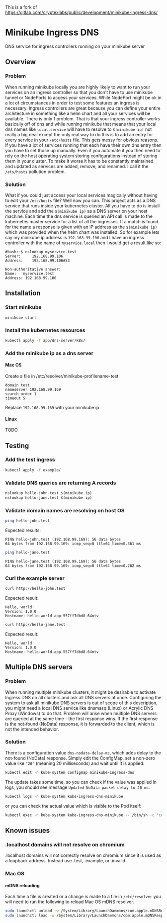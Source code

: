 This is a fork of https://gitlab.com/cryptexlabs/public/development/minikube-ingress-dns/

# Minikube Ingress DNS

DNS service for ingress controllers running on your minikube server

## Overview

### Problem
When running minikube locally you are highly likely to want to run your services on an ingress controller so that you don't have to use minikube tunnel or NodePorts to access your services. While NodePort might be ok in a lot of circumstances in order to test some features an ingress is necessary. Ingress controllers are great because you can define your entire architecture in something like a helm chart and all your services will be available. There is only 1 problem. That is that your ingress controller works basically off of dns and while running minikube that means that your local dns names like `local.service` will have to resolve to `$(minikube ip)` not really a big deal except the only real way to do this is to add an entry for every service in your `/etc/hosts` file. This gets messy for obvious reasons. If you have a lot of services running that each have their own dns entry then you have to set those up manually. Even if you automate it you then need to rely on the host operating system storing configurations instead of storing them in your cluster. To make it worse it has to be constantly maintained and updated as services are added, remove, and renamed. I call it the `/ets/hosts` pollution problem.

### Solution
What if you could just access your local services magically without having to edit your `/etc/hosts` file? Well now you can. This project acts as a DNS service that runs inside your kubernetes cluster. All you have to do is install the service and add the `$(minikube ip)` as a DNS server on your host machine. Each time the dns service is queried an API call is made to the kubernetes master service for a list of all the ingresses. If a match is found for the name a response is given with an IP address as the `$(minikube ip)` which was provided when the helm chart was installed. So for example lets say my minikube ip address is `192.168.99.106` and I have an ingress controller with the name of `myservice.local` then I would get a result like so: 

```text
#bash:~$ nslookup myservice.test
Server:		192.168.99.106
Address:	192.168.99.106#53

Non-authoritative answer:
Name:	myservice.test
Address: 192.168.99.106
```

## Installation

### Start minikube
```
minikube start
```

### Install the kubernetes resources
```bash
kubectl apply -f app/dns-server/k8s/
```

### Add the minikube ip as a dns server

#### Mac OS
Create a file in /etc/resolver/minikube-profilename-test
```
domain test
nameserver 192.168.99.169
search_order 1
timeout 5
```
Replace `192.168.99.169` with your minikube ip

#### Linux

TODO

## Testing

### Add the test ingress
```bash
kubectl apply -f example/
```

### Validate DNS queries are returning A records
```bash
nslookup hello-john.test $(minikube ip)
nslookup hello-jane.test $(minikube ip)
```

### Validate domain names are resolving on host OS
```bash
ping hello-john.test
```
Expected results:
```text
PING hello-john.test (192.168.99.169): 56 data bytes
64 bytes from 192.168.99.169: icmp_seq=0 ttl=64 time=0.361 ms
```
```bash
ping hello-jane.test
```
```text
PING hello-jane.test (192.168.99.169): 56 data bytes
64 bytes from 192.168.99.169: icmp_seq=0 ttl=64 time=0.262 ms
```

### Curl the example server
```bash
curl http://hello-john.test
```
Expected result:
```text
Hello, world!
Version: 1.0.0
Hostname: hello-world-app-557ff7dbd8-64mtv
```
```bash
curl http://hello-jane.test
```
Expected result:
```text
Hello, world!
Version: 1.0.0
Hostname: hello-world-app-557ff7dbd8-64mtv
```

## Multiple DNS servers

### Problem

When running multiple minikube clusters, it might be desirable to activate Ingress DNS on all clusters and ask all DNS servers at once. Configuring the system to ask all minikube DNS servers is out of scope of this description, you might need a local DNS service like dnsmasq (Linux) or Acrylic DNS Proxy (Windows) to do that. Problem will arise when multiple DNS servers are queried at the same time - the first response wins. If the first response is the not-found (NoData) response, it is forwarded to the client, which is not the intended behavior.

### Solution

There is a configuration value `dns-nodata-delay-ms`, which adds delay to the not-found (NoData) response. Simply edit the ConfigMap, set a non-zero value like `"20"` (meaning 20 milliseconds) and wait until it is applied:

```bash
kubectl edit -n kube-system configmap minikube-ingress-dns
```

The update takes some time, so you can check if the value was applied in logs, you should see message `Updated NoData packet delay to 20 ms`:

```bash
kubectl logs -n kube-system kube-ingress-dns-minikube
```

or you can check the actual value which is visible to the Pod itself:

```bash
kubectl exec -n kube-system kube-ingress-dns-minikube -- /bin/sh -c "cat /config/dns-nodata-delay-ms"
```

## Known issues

### .localhost domains will not resolve on chromium
.localhost domains will not correctly resolve on chromium since it is used as a loopback address. Instead use .test, .example, or .invalid

### Mac OS

#### mDNS reloading
Each time a file is created or a change is made to a file in `/etc/resolver` you will need to run the following to reload Mac OS mDNS resolver.
```bash
sudo launchctl unload -w /System/Library/LaunchDaemons/com.apple.mDNSResponder.plist
sudo launchctl load -w /System/Library/LaunchDaemons/com.apple.mDNSResponder.plist
```
